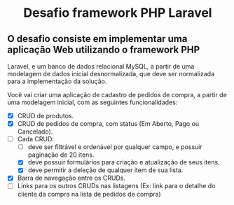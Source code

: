 <h1 align="center">Desafio framework PHP Laravel</h1>

## O desafio consiste em implementar uma aplicação Web utilizando o framework PHP
Laravel, e um banco de dados relacional MySQL, a partir de uma modelagem de
dados inicial desnormalizada, que deve ser normalizada para a implementação da
solução.

Você vai criar uma aplicação de cadastro de pedidos de compra, a partir de uma
modelagem inicial, com as seguintes funcionalidades:

<!--ts-->
- [X] CRUD de produtos.
- [X] CRUD de pedidos de compra, com status (Em Aberto, Pago ou Cancelado).
- [ ] Cada CRUD:
  - [ ] deve ser filtrável e ordenável por qualquer campo, e possuir paginação
de 20 itens.
  - [X] deve possuir formulários para criação e atualização de seus itens.
  - [X] deve permitir a deleção de qualquer item de sua lista.
- [X] Barra de navegação entre os CRUDs.
- [ ] Links para os outros CRUDs nas listagens (Ex: link para o detalhe do cliente
da compra na lista de pedidos de compra)
<!--te-->
